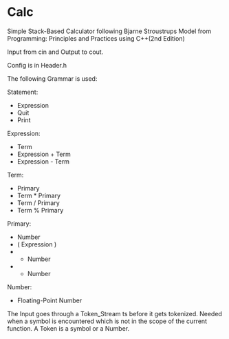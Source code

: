 # Calc
Simple Stack-Based Calculator following Bjarne Stroustrups Model from Programming: Principles and Practices using C++(2nd Edition)

Input from cin and Output to cout.

Config is in Header.h

The following Grammar is used:


Statement:
* 	Expression
* 	Quit
* 	Print

Expression:
*	Term
*	Expression + Term
*	Expression - Term

Term:
*	Primary
*	Term * Primary
*	Term / Primary
*	Term % Primary

Primary:
*	Number
*	( Expression )
*	- Number
*	+ Number

Number:
*	Floating-Point Number

The Input goes through a Token_Stream ts before it gets tokenized. Needed when a symbol is encountered which is not in the scope of the current function.
A Token is a symbol or a Number.
